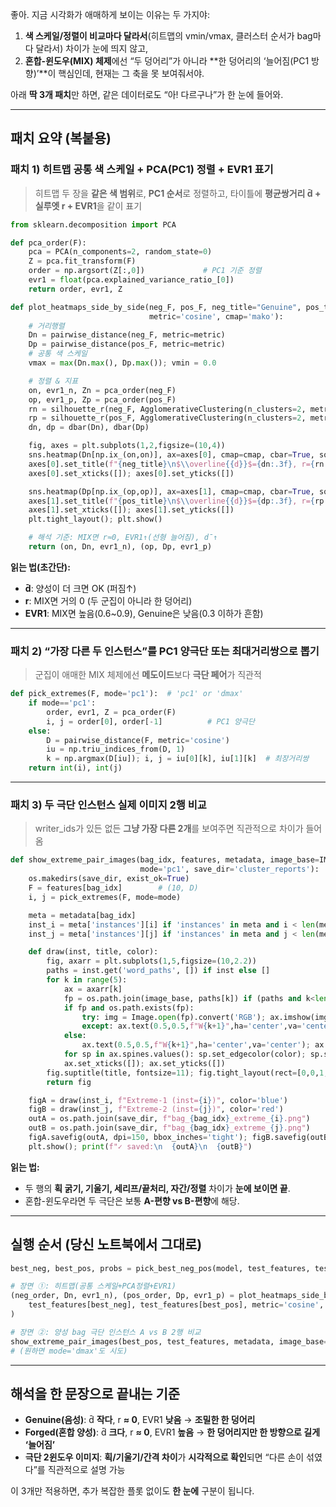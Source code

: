 좋아. 지금 시각화가 애매하게 보이는 이유는 두 가지야:

1. **색 스케일/정렬이 비교마다 달라서**(히트맵의 vmin/vmax, 클러스터 순서가 bag마다 달라서) 차이가 눈에 띄지 않고,
2. **혼합-윈도우(MIX) 체제**에선 “두 덩어리”가 아니라 \*\*한 덩어리의 ‘늘어짐(PC1 방향)’\*\*이 핵심인데, 현재는 그 축을 못 보여줘서야.

아래 **딱 3개 패치**만 하면, 같은 데이터로도 “아! 다르구나”가 한 눈에 들어와.

---

## 패치 요약 (복붙용)

### 패치 1) 히트맵 공통 색 스케일 + PCA(PC1) 정렬 + EVR1 표기

> 히트맵 두 장을 **같은 색 범위**로, **PC1 순서**로 정렬하고, 타이틀에 **평균쌍거리 d̄ + 실루엣 r + EVR1**을 같이 표기

```python
from sklearn.decomposition import PCA

def pca_order(F):
    pca = PCA(n_components=2, random_state=0)
    Z = pca.fit_transform(F)
    order = np.argsort(Z[:,0])             # PC1 기준 정렬
    evr1 = float(pca.explained_variance_ratio_[0])
    return order, evr1, Z

def plot_heatmaps_side_by_side(neg_F, pos_F, neg_title="Genuine", pos_title="Forged",
                               metric='cosine', cmap='mako'):
    # 거리행렬
    Dn = pairwise_distance(neg_F, metric=metric)
    Dp = pairwise_distance(pos_F, metric=metric)
    # 공통 색 스케일
    vmax = max(Dn.max(), Dp.max()); vmin = 0.0

    # 정렬 & 지표
    on, evr1_n, Zn = pca_order(neg_F)
    op, evr1_p, Zp = pca_order(pos_F)
    rn = silhouette_r(neg_F, AgglomerativeClustering(n_clusters=2, metric='precomputed', linkage='average').fit_predict(Dn), metric=metric)
    rp = silhouette_r(pos_F, AgglomerativeClustering(n_clusters=2, metric='precomputed', linkage='average').fit_predict(Dp), metric=metric)
    dn, dp = dbar(Dn), dbar(Dp)

    fig, axes = plt.subplots(1,2,figsize=(10,4))
    sns.heatmap(Dn[np.ix_(on,on)], ax=axes[0], cmap=cmap, cbar=True, square=True, vmin=vmin, vmax=vmax)
    axes[0].set_title(f"{neg_title}\n$\\overline{{d}}$={dn:.3f}, r={rn:.3f}, EVR1={evr1_n:.2f}")
    axes[0].set_xticks([]); axes[0].set_yticks([])

    sns.heatmap(Dp[np.ix_(op,op)], ax=axes[1], cmap=cmap, cbar=True, square=True, vmin=vmin, vmax=vmax)
    axes[1].set_title(f"{pos_title}\n$\\overline{{d}}$={dp:.3f}, r={rp:.3f}, EVR1={evr1_p:.2f}")
    axes[1].set_xticks([]); axes[1].set_yticks([])
    plt.tight_layout(); plt.show()

    # 해석 기준: MIX면 r≈0, EVR1↑(선형 늘어짐), d̄↑
    return (on, Dn, evr1_n), (op, Dp, evr1_p)
```

**읽는 법(초간단):**

* **d̄**: 양성이 더 크면 OK (퍼짐↑)
* **r**: MIX면 거의 0 (두 군집이 아니라 한 덩어리)
* **EVR1**: MIX면 높음(0.6\~0.9), Genuine은 낮음(0.3 이하가 흔함)

---

### 패치 2) “가장 다른 두 인스턴스”를 **PC1 양극단** 또는 **최대거리쌍**으로 뽑기

> 군집이 애매한 MIX 체제에선 **메도이드**보다 **극단 페어**가 직관적

```python
def pick_extremes(F, mode='pc1'):  # 'pc1' or 'dmax'
    if mode=='pc1':
        order, evr1, Z = pca_order(F)
        i, j = order[0], order[-1]          # PC1 양극단
    else:
        D = pairwise_distance(F, metric='cosine')
        iu = np.triu_indices_from(D, 1)
        k = np.argmax(D[iu]); i, j = iu[0][k], iu[1][k]  # 최장거리쌍
    return int(i), int(j)
```

---

### 패치 3) **두 극단 인스턴스** 실제 이미지 2행 비교

> writer\_ids가 있든 없든 **그냥 가장 다른 2개**를 보여주면 직관적으로 차이가 들어옴

```python
def show_extreme_pair_images(bag_idx, features, metadata, image_base=IMAGE_BASE_DIR,
                             mode='pc1', save_dir='cluster_reports'):
    os.makedirs(save_dir, exist_ok=True)
    F = features[bag_idx]        # (10, D)
    i, j = pick_extremes(F, mode=mode)

    meta = metadata[bag_idx]
    inst_i = meta['instances'][i] if 'instances' in meta and i < len(meta['instances']) else None
    inst_j = meta['instances'][j] if 'instances' in meta and j < len(meta['instances']) else None

    def draw(inst, title, color):
        fig, axarr = plt.subplots(1,5,figsize=(10,2.2))
        paths = inst.get('word_paths', []) if inst else []
        for k in range(5):
            ax = axarr[k]
            fp = os.path.join(image_base, paths[k]) if (paths and k<len(paths) and paths[k]) else None
            if fp and os.path.exists(fp):
                try: img = Image.open(fp).convert('RGB'); ax.imshow(img)
                except: ax.text(0.5,0.5,f"W{k+1}",ha='center',va='center'); ax.set_facecolor('#e0e0e0')
            else:
                ax.text(0.5,0.5,f"W{k+1}",ha='center',va='center'); ax.set_facecolor('#f5f5f5')
            for sp in ax.spines.values(): sp.set_edgecolor(color); sp.set_linewidth(3)
            ax.set_xticks([]); ax.set_yticks([])
        fig.suptitle(title, fontsize=11); fig.tight_layout(rect=[0,0,1,0.88])
        return fig

    figA = draw(inst_i, f"Extreme-1 (inst={i})", color='blue')
    figB = draw(inst_j, f"Extreme-2 (inst={j})", color='red')
    outA = os.path.join(save_dir, f"bag_{bag_idx}_extreme_{i}.png")
    outB = os.path.join(save_dir, f"bag_{bag_idx}_extreme_{j}.png")
    figA.savefig(outA, dpi=150, bbox_inches='tight'); figB.savefig(outB, dpi=150, bbox_inches='tight')
    plt.show(); print(f"✓ saved:\n  {outA}\n  {outB}")
```

**읽는 법:**

* 두 행의 **획 굵기, 기울기, 세리프/끝처리, 자간/정렬** 차이가 **눈에 보이면 끝**.
* 혼합-윈도우라면 두 극단은 보통 **A-편향 vs B-편향**에 해당.

---

## 실행 순서 (당신 노트북에서 그대로)

```python
best_neg, best_pos, probs = pick_best_neg_pos(model, test_features, test_labels, thr=0.5)

# 장면 ①: 히트맵(공통 스케일+PCA정렬+EVR1)
(neg_order, Dn, evr1_n), (pos_order, Dp, evr1_p) = plot_heatmaps_side_by_side(
    test_features[best_neg], test_features[best_pos], metric='cosine', cmap='mako'
)

# 장면 ②: 양성 bag 극단 인스턴스 A vs B 2행 비교
show_extreme_pair_images(best_pos, test_features, metadata, image_base=IMAGE_BASE_DIR, mode='pc1')
# (원하면 mode='dmax'도 시도)
```

---

## 해석을 한 문장으로 끝내는 기준

* **Genuine(음성)**: d̄ **작다**, r **≈ 0**, EVR1 **낮음** → **조밀한 한 덩어리**
* **Forged(혼합 양성)**: d̄ **크다**, r **≈ 0**, EVR1 **높음** → **한 덩어리지만 한 방향으로 길게 ‘늘어짐’**
* **극단 2윈도우 이미지**: **획/기울기/간격 차이**가 **시각적으로 확인**되면 “다른 손이 섞였다”를 직관적으로 설명 가능

이 3개만 적용하면, 추가 복잡한 플롯 없이도 **한 눈에** 구분이 됩니다.
